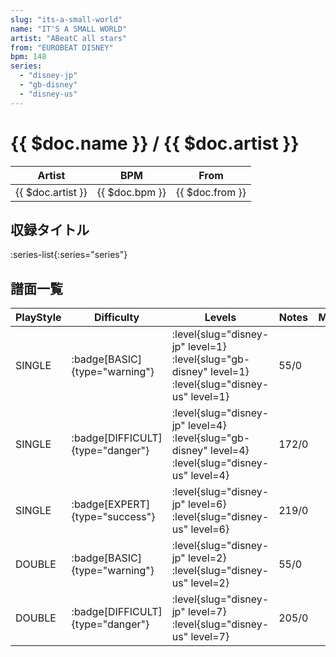 ```yaml
---
slug: "its-a-small-world"
name: "IT'S A SMALL WORLD"
artist: "ABeatC all stars"
from: "EUROBEAT DISNEY"
bpm: 148
series:
  - "disney-jp"
  - "gb-disney"
  - "disney-us"
---
```


# {{ $doc.name }} / {{ $doc.artist }}

|Artist|BPM|From|
|------|---|----|
|{{ $doc.artist }}|{{ $doc.bpm }}|{{ $doc.from }}|

## 収録タイトル

:series-list{:series="series"}

## 譜面一覧

|PlayStyle|Difficulty|Levels|Notes|Movie|
|---------|----------|------|-----|-----|
|SINGLE| :badge[BASIC]{type="warning"}|<div class="field is-grouped is-grouped-multiline"> :level{slug="disney-jp" level=1} :level{slug="gb-disney" level=1} :level{slug="disney-us" level=1}</div>|55/0||
|SINGLE| :badge[DIFFICULT]{type="danger"}|<div class="field is-grouped is-grouped-multiline"> :level{slug="disney-jp" level=4} :level{slug="gb-disney" level=4} :level{slug="disney-us" level=4}</div>|172/0||
|SINGLE| :badge[EXPERT]{type="success"}|<div class="field is-grouped is-grouped-multiline"> :level{slug="disney-jp" level=6} :level{slug="disney-us" level=6}</div>|219/0||
|DOUBLE| :badge[BASIC]{type="warning"}|<div class="field is-grouped is-grouped-multiline"> :level{slug="disney-jp" level=2} :level{slug="disney-us" level=2}</div>|55/0||
|DOUBLE| :badge[DIFFICULT]{type="danger"}|<div class="field is-grouped is-grouped-multiline"> :level{slug="disney-jp" level=7} :level{slug="disney-us" level=7}</div>|205/0||
